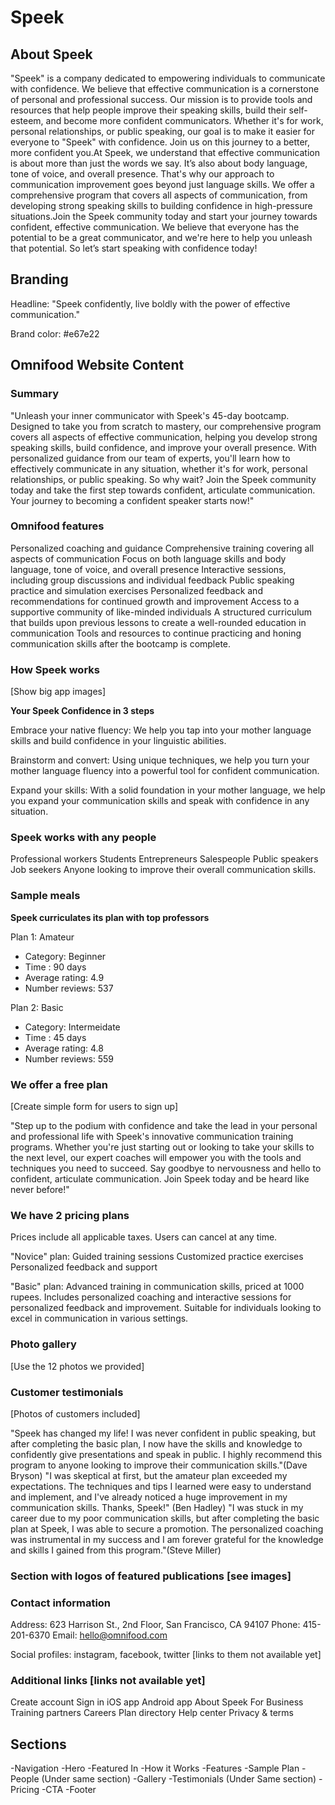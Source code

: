 # Speek

## About Speek

"Speek" is a company dedicated to empowering individuals to communicate with confidence. We believe that effective communication is a cornerstone of personal and professional success. Our mission is to provide tools and resources that help people improve their speaking skills, build their self-esteem, and become more confident communicators. Whether it's for work, personal relationships, or public speaking, our goal is to make it easier for everyone to "Speek" with confidence. Join us on this journey to a better, more confident you.At Speek, we understand that effective communication is about more than just the words we say. It’s also about body language, tone of voice, and overall presence. That's why our approach to communication improvement goes beyond just language skills. We offer a comprehensive program that covers all aspects of communication, from developing strong speaking skills to building confidence in high-pressure situations.Join the Speek community today and start your journey towards confident, effective communication. We believe that everyone has the potential to be a great communicator, and we're here to help you unleash that potential. So let’s start speaking with confidence today!

## Branding

Headline: "Speek confidently, live boldly with the power of effective communication."

Brand color: #e67e22

## Omnifood Website Content

### Summary

"Unleash your inner communicator with Speek's 45-day bootcamp. Designed to take you from scratch to mastery, our comprehensive program covers all aspects of effective communication, helping you develop strong speaking skills, build confidence, and improve your overall presence. With personalized guidance from our team of experts, you'll learn how to effectively communicate in any situation, whether it's for work, personal relationships, or public speaking. So why wait? Join the Speek community today and take the first step towards confident, articulate communication. Your journey to becoming a confident speaker starts now!"

### Omnifood features

Personalized coaching and guidance
Comprehensive training covering all aspects of communication
Focus on both language skills and body language, tone of voice, and overall presence
Interactive sessions, including group discussions and individual feedback
Public speaking practice and simulation exercises
Personalized feedback and recommendations for continued growth and improvement
Access to a supportive community of like-minded individuals
A structured curriculum that builds upon previous lessons to create a well-rounded education in communication
Tools and resources to continue practicing and honing communication skills after the bootcamp is complete.

### How Speek works

[Show big app images]

**Your Speek Confidence in 3 steps**

Embrace your native fluency: We help you tap into your mother language skills and build confidence in your linguistic abilities.

Brainstorm and convert: Using unique techniques, we help you turn your mother language fluency into a powerful tool for confident communication.

Expand your skills: With a solid foundation in your mother language, we help you expand your communication skills and speak with confidence in any situation.

### Speek works with any people

Professional workers
Students
Entrepreneurs
Salespeople
Public speakers
Job seekers
Anyone looking to improve their overall communication skills.

### Sample meals

**Speek curriculates its plan with top professors**

Plan 1: Amateur

- Category: Beginner
- Time : 90 days
- Average rating: 4.9
- Number reviews: 537

Plan 2: Basic

- Category: Intermeidate
- Time : 45 days
- Average rating: 4.8
- Number reviews: 559

### We offer a free plan

[Create simple form for users to sign up]

"Step up to the podium with confidence and take the lead in your personal and professional life with Speek's innovative communication training programs. Whether you're just starting out or looking to take your skills to the next level, our expert coaches will empower you with the tools and techniques you need to succeed. Say goodbye to nervousness and hello to confident, articulate communication. Join Speek today and be heard like never before!"

### We have 2 pricing plans

Prices include all applicable taxes. Users can cancel at any time.

"Novice" plan:
Guided training sessions
Customized practice exercises
Personalized feedback and support

"Basic" plan:
Advanced training in communication skills, priced at 1000 rupees. Includes personalized coaching and interactive sessions for personalized feedback and improvement. Suitable for individuals looking to excel in communication in various settings.

### Photo gallery

[Use the 12 photos we provided]

### Customer testimonials

[Photos of customers included]

"Speek has changed my life! I was never confident in public speaking, but after completing the basic plan, I now have the skills and knowledge to confidently give presentations and speak in public. I highly recommend this program to anyone looking to improve their communication skills."(Dave Bryson)
"I was skeptical at first, but the amateur plan exceeded my expectations. The techniques and tips I learned were easy to understand and implement, and I've already noticed a huge improvement in my communication skills. Thanks, Speek!" (Ben Hadley)
"I was stuck in my career due to my poor communication skills, but after completing the basic plan at Speek, I was able to secure a promotion. The personalized coaching was instrumental in my success and I am forever grateful for the knowledge and skills I gained from this program."(Steve Miller)

### Section with logos of featured publications [see images]

### Contact information

Address: 623 Harrison St., 2nd Floor, San Francisco, CA 94107
Phone: 415-201-6370
Email: hello@omnifood.com

Social profiles: instagram, facebook, twitter [links to them not available yet]

### Additional links [links not available yet]

Create account
Sign in
iOS app
Android app
About Speek
For Business
Training partners
Careers
Plan directory
Help center
Privacy & terms

## Sections

-Navigation
-Hero
-Featured In
-How it Works
-Features
-Sample Plan -People (Under same section)
-Gallery -Testimonials (Under Same section)
-Pricing
-CTA
-Footer
